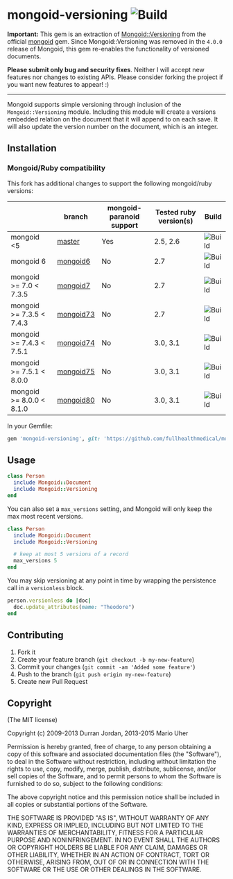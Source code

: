 # mongoid-versioning ![Build](https://github.com/fullhealthmedical/mongoid-versioning/actions/workflows/build.yml/badge.svg?branch=mongoid6)

**Important:** This gem is an extraction of [Mongoid::Versioning](http://mongoid.github.io/en/mongoid/docs/extras.html#versioning) from the official [mongoid](http://mongoid.org) gem.
Since Mongoid::Versioning was removed in the `4.0.0` release of Mongoid, this gem re-enables the functionality of versioned documents.

**Please submit only bug and security fixes**. Neither I will accept new features nor changes to existing APIs. Please consider forking the project if you want new features to appear! :)

---

Mongoid supports simple versioning through inclusion of the `Mongoid::Versioning` module. Including this module will create a versions embedded relation on the document that it will append to on each save. It will also update the version number on the document, which is an integer.

## Installation

### Mongoid/Ruby compatibility

This fork has additional changes to support the following mongoid/ruby versions:

|                          | branch                                                                              | mongoid-paranoid support | Tested ruby version(s) | Build                                                                                                                    |
|--------------------------|-------------------------------------------------------------------------------------|--------------------------|------------------------|--------------------------------------------------------------------------------------------------------------------------|
| mongoid <5               | [master](https://github.com/fullhealthmedical/mongoid-versioning/tree/master)       | Yes                      | 2.5, 2.6               | ![Build](https://github.com/fullhealthmedical/mongoid-versioning/actions/workflows/build.yml/badge.svg?branch=master)    |
| mongoid 6                | [mongoid6](https://github.com/fullhealthmedical/mongoid-versioning/tree/mongoid6)   | No                       | 2.7                    | ![Build](https://github.com/fullhealthmedical/mongoid-versioning/actions/workflows/build.yml/badge.svg?branch=mongoid6)  |
| mongoid >= 7.0 < 7.3.5   | [mongoid7](https://github.com/fullhealthmedical/mongoid-versioning/tree/mongoid7)   | No                       | 2.7                    | ![Build](https://github.com/fullhealthmedical/mongoid-versioning/actions/workflows/build.yml/badge.svg?branch=mongoid7)  |
| mongoid >= 7.3.5 < 7.4.3 | [mongoid73](https://github.com/fullhealthmedical/mongoid-versioning/tree/mongoid73) | No                       | 2.7                    | ![Build](https://github.com/fullhealthmedical/mongoid-versioning/actions/workflows/build.yml/badge.svg?branch=mongoid73) |
| mongoid >= 7.4.3 < 7.5.1 | [mongoid74](https://github.com/fullhealthmedical/mongoid-versioning/tree/mongoid74) | No                       | 3.0, 3.1               | ![Build](https://github.com/fullhealthmedical/mongoid-versioning/actions/workflows/build.yml/badge.svg?branch=mongoid74) |
| mongoid >= 7.5.1 < 8.0.0 | [mongoid75](https://github.com/fullhealthmedical/mongoid-versioning/tree/mongoid75) | No                       | 3.0, 3.1               | ![Build](https://github.com/fullhealthmedical/mongoid-versioning/actions/workflows/build.yml/badge.svg?branch=mongoid75) |
| mongoid >= 8.0.0 < 8.1.0 | [mongoid80](https://github.com/fullhealthmedical/mongoid-versioning/tree/mongoid80) | No                       | 3.0, 3.1               | ![Build](https://github.com/fullhealthmedical/mongoid-versioning/actions/workflows/build.yml/badge.svg?branch=mongoid80) |
In your Gemfile:

```ruby
gem 'mongoid-versioning', git: 'https://github.com/fullhealthmedical/mongoid-versioning', branch: 'master'
```

## Usage

```ruby
class Person
  include Mongoid::Document
  include Mongoid::Versioning
end
```

You can also set a `max_versions` setting, and Mongoid will only keep the max most recent versions.

```ruby
class Person
  include Mongoid::Document
  include Mongoid::Versioning

  # keep at most 5 versions of a record
  max_versions 5
end
```

You may skip versioning at any point in time by wrapping the persistence call in a `versionless` block.

```ruby
person.versionless do |doc|
  doc.update_attributes(name: "Theodore")
end
```

## Contributing

1. Fork it
2. Create your feature branch (`git checkout -b my-new-feature`)
3. Commit your changes (`git commit -am 'Added some feature'`)
4. Push to the branch (`git push origin my-new-feature`)
5. Create new Pull Request

## Copyright

(The MIT license)

Copyright (c) 2009-2013 Durran Jordan, 2013-2015 Mario Uher

Permission is hereby granted, free of charge, to any person obtaining
a copy of this software and associated documentation files (the
"Software"), to deal in the Software without restriction, including
without limitation the rights to use, copy, modify, merge, publish,
distribute, sublicense, and/or sell copies of the Software, and to
permit persons to whom the Software is furnished to do so, subject to
the following conditions:

The above copyright notice and this permission notice shall be
included in all copies or substantial portions of the Software.

THE SOFTWARE IS PROVIDED "AS IS", WITHOUT WARRANTY OF ANY KIND,
EXPRESS OR IMPLIED, INCLUDING BUT NOT LIMITED TO THE WARRANTIES OF
MERCHANTABILITY, FITNESS FOR A PARTICULAR PURPOSE AND
NONINFRINGEMENT. IN NO EVENT SHALL THE AUTHORS OR COPYRIGHT HOLDERS BE
LIABLE FOR ANY CLAIM, DAMAGES OR OTHER LIABILITY, WHETHER IN AN ACTION
OF CONTRACT, TORT OR OTHERWISE, ARISING FROM, OUT OF OR IN CONNECTION
WITH THE SOFTWARE OR THE USE OR OTHER DEALINGS IN THE SOFTWARE.
